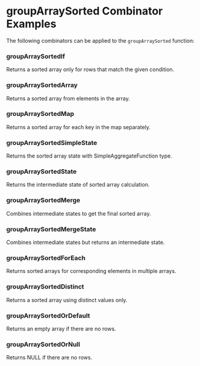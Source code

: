 # groupArraySorted Combinator Examples

The following combinators can be applied to the `groupArraySorted` function:

### groupArraySortedIf
Returns a sorted array only for rows that match the given condition.

### groupArraySortedArray
Returns a sorted array from elements in the array.

### groupArraySortedMap
Returns a sorted array for each key in the map separately.

### groupArraySortedSimpleState
Returns the sorted array state with SimpleAggregateFunction type.

### groupArraySortedState
Returns the intermediate state of sorted array calculation.

### groupArraySortedMerge
Combines intermediate states to get the final sorted array.

### groupArraySortedMergeState
Combines intermediate states but returns an intermediate state.

### groupArraySortedForEach
Returns sorted arrays for corresponding elements in multiple arrays.

### groupArraySortedDistinct
Returns a sorted array using distinct values only.

### groupArraySortedOrDefault
Returns an empty array if there are no rows.

### groupArraySortedOrNull
Returns NULL if there are no rows. 